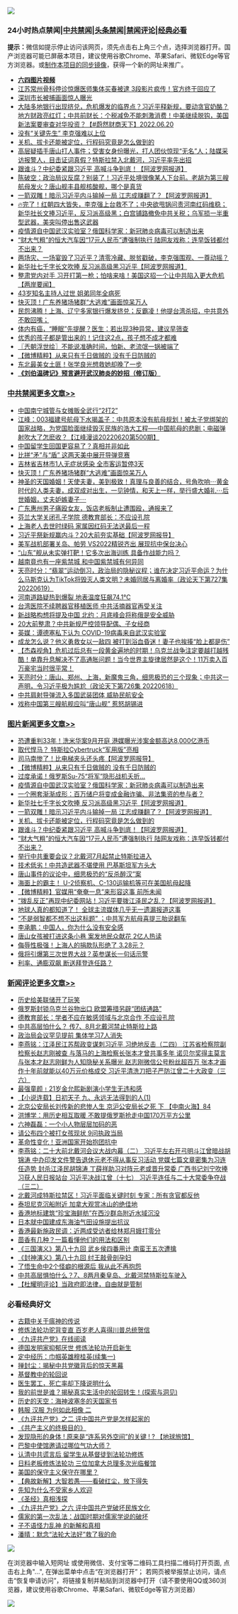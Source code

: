 ![](https://raw.githubusercontent.com/jsvpn/jsproxy/dev/64photo/fqnews-qr.jpg)

<div id="tt">
<h3>24小时热点禁闻|<a href="#%E4%B8%AD%E5%85%B1%E7%A6%81%E9%97%BB%E6%9B%B4%E5%A4%9A%E6%96%87%E7%AB%A0">中共禁闻</a>|<a href="#%E5%9B%BE%E7%89%87%E6%96%B0%E9%97%BB%E6%9B%B4%E5%A4%9A%E6%96%87%E7%AB%A0">头条禁闻</a>|<a href="#%E6%96%B0%E9%97%BB%E8%AF%84%E8%AE%BA%E6%9B%B4%E5%A4%9A%E6%96%87%E7%AB%A0">禁闻评论|<a href="#%E5%BF%85%E7%9C%8B%E7%BB%8F%E5%85%B8%E5%A5%BD%E6%96%87">经典必看</a></h3>
<div><b>提示：</b>微信如提示停止访问该网页，须先点击右上角三个点，选择浏览器打开。国产浏览器可能已屏蔽本项目，建议使用谷歌Chrome、苹果Safari、微软Edge等官方浏览器。或<a href="%E5%88%B6%E4%BD%9Cgit%E7%A6%81%E9%97%BB%E9%95%9C%E5%83%8F.md">制作本项目的同步镜像</a>，获得一个新的网址来推广。</div>
<ul>
<li><b><a href="http://d2.v2rss.gq/64.mp4" target="_blank">六四图片视频</a></b></li>
<li><a href="/cnnews/20220621/1748101.md">江苏常州骨科停诊惊爆医师集体买春被逮 3段影片疯传！官方终于回应了</a></li>
<li><a href="/bannedvideo/20220620/1748093.md">深圳市长被捕画面惊人曝光</a></li>
<li><a href="/bannedvideo/20220620/1748009.md">大陆多地银行出现挤兑，危机爆发的临界点？习近平释新规，要动贪官奶酪？地方财政亮红灯；中共前财长：个税减免不能刺激消费！中美继续脱钩，美国新法案要审查对华投资？【#蔚然财商天下】2022.06.20</a></li>
<li><a href="/cnnews/20220621/1748155.md">没有“关键先生” 李克强难以上位</a></li>
<li><a href="/topimagenews/20220621/1748169.md">关机、拔卡还能被定位，行程码究竟是怎么做到的</a></li>
<li><a href="/bannedvideo/20220621/1748226.md">高层疑插手唐山打人事件；受害女身份曝光，打人团伙惊现“无名”人；陆媒采访报警人，目击证词真假？特斯拉禁入北戴河，习近平率先出招</a></li>
<li><a href="/topimagenews/20220620/1748042.md">跟谁斗？中纪委紧跟习近平 高喊斗争到底！【阿波罗网报道】</a></li>
<li><a href="/bannedvideo/20220620/1748017.md">陈破空：政治局议反腐？别装了！习近平处境很像某人下台前。老胡为第三艘航母发火？唐山舰丰县舰核酸舰，哪个是真货</a></li>
<li><a href="/topimagenews/20220621/1748260.md">一箭双雕！暗示习近平内斗输掉一局 江志成赚翻了？【阿波罗网报道】</a></li>
<li><a href="/bannedvideo/20220621/1748181.md">🔥完了！红朝四大皆失，李克强上台救不了；中央欲甩锅问责河南红码维稳；新华社长文捧习近平，反习派高级黑；白宫铺路撤免中共关税；乌军损一半重型武器，美突叫停出售这武器</a></li>
<li><a href="/topimagenews/20220621/1748270.md">疫情源自中国武汉实验室？俄国科学家：新冠肺炎病毒可以制造出来</a></li>
<li><a href="/topimagenews/20220620/1747992.md">“财大气粗”的恒大汽车因“17元人民币”遭强制执行 陆网友戏称：连早饭钱都付不出来？</a></li>
<li><a href="/bannedvideo/20220621/1748259.md">两场灾、一场宴毁了习近平？清零冷藏、脱贫戳破，李克强围观、一尊动摇？</a></li>
<li><a href="/topimagenews/20220621/1748261.md">新华社七千字长文吹捧 反习派高级黑习近平【阿波罗网报道】</a></li>
<li><a href="/bannedvideo/20220620/1748007.md">整肃党内对手 习开打第一枪；怕啥来啥！美国这招一个让中共陷入更大危机【两岸要闻】</a></li>
<li><a href="/cnnews/20220621/1748154.md">43岁知名主持人过世 姐弟同年全病死</a></li>
<li><a href="/cbnews/20220620/1748071.md">快灭顶！广东养猪场猪群“大逃难”画面惊呆万人</a></li>
<li><a href="/cnnews/20220620/1748018.md">民怨沸腾！上海、辽宁多家银行爆发挤兑；反霸凌！他提台湾杀招，中共意外不敢回嘴；</a></li>
<li><a href="/health/20220621/1748191.md">体内有癌，“睡眠”先提醒？医生：若出现3种异常，建议早筛查</a></li>
<li><a href="/lifebaike/20220621/1748175.md">优秀的孩子都是管出来的！记住这2点，孩子想不成才都难</a></li>
<li><a href="/ssgc/20220621/1748308.md">〖兲朝浮世绘〗不能说准确时间，怕新、老流氓一锅被端了</a></li>
<li><a href="/topimagenews/20220621/1748292.md">【微博精粹】从来只有千日做贼的 没有千日防贼的</a></li>
<li><a href="/lifebaike/20220621/1748162.md">东北最美女土匪！张学良光想救她却晚了一步</a></li>
<li><b><a href="/comments/20200207/1272816.md" target="_blank">《刘伯温碑记》预言避开武汉肺炎的妙招（修订版）</a></b></li>
</ul>
</div>

<div class="catlist">
<h3><a href="/cbnews/" target="_blank">中共禁闻</a><span><a href="/cbnews/" target="_blank" rel="nofollow">更多文章>></a></span></h3>
<ul>
<li><a href="/cbnews/20220621/1748373.md" target="_blank">中国南宁城管与女摊贩全武行“2打2”</a></li>
<li><a href="/cbnews/20220621/1748324.md" target="_blank">江峰：003福建号航母下水揭盖子：中共原本没有航母规划！被太子党绑架的国家战略，为党国脸面继续毁灭民族的浩大工程&#8212;&#8211;中国航母的悲剧；电磁弹射吹大了怎麽收？【江峰漫谈20220620第500期】</a></li>
<li><a href="/cbnews/20220621/1748293.md" target="_blank">中国留学生回国更容易了？真相并非如此</a></li>
<li><a href="/cbnews/20220621/1748149.md" target="_blank">比拼“矛”与“盾” 这两天美中展开导弹竞赛</a></li>
<li><a href="/cbnews/20220620/1748072.md" target="_blank">吉林省吉林市1人无症状感染 全市客运暂停3天</a></li>
<li><a href="/cbnews/20220620/1748071.md" target="_blank">快灭顶！广东养猪场猪群“大逃难”画面惊呆万人</a></li>
<li><a href="/comments/20220620/1748011.md" target="_blank">神圣的天国婚姻！天使夫妻，美到极致！真理与良善的结合，号角吹响⋯黄金时代的人类夫妻，成双成对出生，一见钟情，和天上一样，举行盛大婚礼⋯后世婚姻，丈夫妒嫉妻子⋯</a></li>
<li><a href="/cbnews/20220620/1747914.md" target="_blank">广东惠州男子痛殴女友，饭店老板制止遭围殴，通报来了</a></li>
<li><a href="/cbnews/20220620/1747903.md" target="_blank">芬兰大学关闭孔子学院 德教育部长：不应设孔院</a></li>
<li><a href="/cbnews/20220620/1747902.md" target="_blank">上海老人去世时绿码 家属因红码无法送最后一程</a></li>
<li><a href="/cbnews/20220620/1747890.md" target="_blank">习近平祭新规赢内斗？20大前夯实基础【阿波罗网报导】</a></li>
<li><a href="/cbnews/20220620/1747889.md" target="_blank">美军战机部署关岛、帕劳 VS2022精锐齐出 展现抗中保台决心</a></li>
<li><a href="/cbnews/20220620/1747887.md" target="_blank">“山东”舰从未实弹打靶！它多次出海训练 具备作战能力吗？</a></li>
<li><a href="/comments/20220620/1747847.md" target="_blank">越南竟也有一座紫禁城 和中国紫禁城有何异同</a></li>
<li><a href="/cbnews/20220620/1747851.md" target="_blank">天亮时分：“翡翠”运动倒习，政治局的隐秘议程；谁在决定习近平命运？为什么马斯克认为TikTok将毁灭人类文明？未婚同居与离婚率（政论天下第727集 20220619）</a></li>
<li><a href="/cbnews/20220620/1747817.md" target="_blank">河南道路疑热到爆裂 地表温度狂飙74.1℃</a></li>
<li><a href="/cbnews/20220620/1747781.md" target="_blank">台湾医院不续聘器官移植医师 中共活摘器官再受关注</a></li>
<li><a href="/cbnews/20220620/1747729.md" target="_blank">新战略构想将提及中国 北约：月底峰会将称俄是安全威胁</a></li>
<li><a href="/cbnews/20220620/1747718.md" target="_blank">20大前整肃？中共新规严控领导配偶、子女经商</a></li>
<li><a href="/cbnews/20220620/1747699.md" target="_blank">英媒：谭德塞私下认为 COVID-19病毒来自武汉实验室</a></li>
<li><a href="/cbnews/20220619/1747680.md" target="_blank">成龙怎么说？他义勇救女以一敌四 被打到浴血昏迷！妻子也挨揍“脸上都是伤”</a></li>
<li><a href="/comments/20220619/1747554.md" target="_blank">【杰森视角】危机过后总有一段黄金遍地的时期！乌克兰战争注定要越打越残酷！单靠升息解决不了高通胀问题！当今世界主旋律居然是这个！11万卖入百万豪宅当时很平常！</a></li>
<li><a href="/cbnews/20220619/1747542.md" target="_blank">天亮时分：唐山、郑州、上海，新魔鬼三角，细思极恐的三个现象；中共这一声明，令习近平极为尴尬（政论天下第726集 20220618）</a></li>
<li><a href="/cbnews/20220619/1747491.md" target="_blank">中共肩射导弹流入多国武装团体 威胁民航安全</a></li>
<li><a href="/cbnews/20220619/1747490.md" target="_blank">戏称中国第三艘航舰应叫“唐山舰” 惹怒胡锡进</a></li>

</ul>
</div>
<div class="catlist">
<h3><a href="/topimagenews/" target="_blank">图片新闻</a><span><a href="/topimagenews/" target="_blank" rel="nofollow">更多文章>></a></span></h3>
<ul>
<li><a href="/topimagenews/20220621/1748387.md" target="_blank">恐遭重判33年！洗米华案9月开庭 港媒曝光涉案金额高达8,000亿港币</a></li>
<li><a href="/topimagenews/20220621/1748346.md" target="_blank">取代悍马？ 特斯拉Cybertruck“军用版”亮相</a></li>
<li><a href="/topimagenews/20220621/1748309.md" target="_blank">司马南惨了！比电梯夹头还头疼【阿波罗网报导】</a></li>
<li><a href="/topimagenews/20220621/1748292.md" target="_blank">【微博精粹】从来只有千日做贼的 没有千日防贼的</a></li>
<li><a href="/topimagenews/20220621/1748283.md" target="_blank">过度承诺！俄罗斯Su-75“将军”隐形战机夭折…</a></li>
<li><a href="/topimagenews/20220621/1748270.md" target="_blank">疫情源自中国武汉实验室？俄国科学家：新冠肺炎病毒可以制造出来</a></li>
<li><a href="/topimagenews/20220621/1748269.md" target="_blank">一个圈套渐渐成形：百万储户将变成金融诈骗、非法集资的参与者？</a></li>
<li><a href="/topimagenews/20220621/1748261.md" target="_blank">新华社七千字长文吹捧 反习派高级黑习近平【阿波罗网报道】</a></li>
<li><a href="/topimagenews/20220621/1748260.md" target="_blank">一箭双雕！暗示习近平内斗输掉一局 江志成赚翻了？【阿波罗网报道】</a></li>
<li><a href="/topimagenews/20220621/1748169.md" target="_blank">关机、拔卡还能被定位，行程码究竟是怎么做到的</a></li>
<li><a href="/topimagenews/20220620/1748042.md" target="_blank">跟谁斗？中纪委紧跟习近平 高喊斗争到底！【阿波罗网报道】</a></li>
<li><a href="/topimagenews/20220620/1747992.md" target="_blank">“财大气粗”的恒大汽车因“17元人民币”遭强制执行 陆网友戏称：连早饭钱都付不出来？</a></li>
<li><a href="/topimagenews/20220620/1747975.md" target="_blank">举行中共重要会议？北戴河7月起禁止特斯拉进入</a></li>
<li><a href="/topimagenews/20220620/1747960.md" target="_blank">技术低劣！中共造武器不堪使用 巴基斯坦军方头大</a></li>
<li><a href="/topimagenews/20220620/1747940.md" target="_blank">唐山事件的议论中，细思极恐的“反杀醉汉”案</a></li>
<li><a href="/topimagenews/20220620/1747901.md" target="_blank">海面上的霸主！ U-2侦察机、C-130运输机等可在美国航母起降</a></li>
<li><a href="/topimagenews/20220620/1747860.md" target="_blank">【微博精粹】官媒用“奄奄一息”来形容这事 前所未闻</a></li>
<li><a href="/topimagenews/20220620/1747852.md" target="_blank">“拨乱反正”再现中纪委网站！习近平要拨江泽民之乱？【阿波罗网报道】</a></li>
<li><a href="/topimagenews/20220620/1747836.md" target="_blank">地球人真的都知道了！ 全球主流媒体几乎无一遗漏报道这事</a></li>
<li><a href="/topimagenews/20220620/1747816.md" target="_blank">“不是弱智都不想不出这标题” ；中共军方航母喜提三胎说翻车</a></li>
<li><a href="/topimagenews/20220620/1747807.md" target="_blank">李承鹏：中国人，你为什么没有安全感</a></li>
<li><a href="/topimagenews/20220620/1747806.md" target="_blank">唐山女孩被打进这条小巷 案发地民众献花 2亿人热读</a></li>
<li><a href="/topimagenews/20220620/1747798.md" target="_blank">侮辱性极强！上海人的捐款队形绝了 3.28元？</a></li>
<li><a href="/topimagenews/20220620/1747747.md" target="_blank">俄将引爆第三次世界大战？英参谋长一句话示警</a></li>
<li><a href="/topimagenews/20220619/1747693.md" target="_blank">利率、通膨双飙 断送拜登连任路？</a></li>

</ul>
</div>
<div class="catlist">
<h3><a href="/comments/" target="_blank">新闻评论</a><span><a href="/comments/" target="_blank" rel="nofollow">更多文章>></a></span></h3>
<ul>
<li><a href="/comments/20220621/1748401.md" target="_blank">历史给美联储开了玩笑</a></li>
<li><a href="/comments/20220621/1748392.md" target="_blank">俄罗斯封锁乌克兰谷物出口 欧盟筹措另辟“团结通路”</a></li>
<li><a href="/comments/20220621/1748345.md" target="_blank">德教育部长：学者不应在敏感领域与北京合作 不应设孔院</a></li>
<li><a href="/comments/20220621/1748334.md" target="_blank">中共高层怕什么？ 传7、8月北戴河禁止特斯拉上路</a></li>
<li><a href="/comments/20220621/1748333.md" target="_blank">政治局会议罕见提前 集体学习7人消失</a></li>
<li><a href="/comments/20220621/1748311.md" target="_blank">李燕铭：江泽民江苏帮政变谋刺习近平 习绝地反击（二四） 江苏省检察院副检察长赵志刚被查 与落马的上海检察长张本才曾共事多年 诺贝尔奖得主莫言与张本才赵志刚鲜为人知隐秘关系曝光 赵志刚微信公号粉丝超百万 张本才画作十年前就能以40万元价格成交 习近平清洗刀把子严防江曾二十大政变（三六）</a></li>
<li><a href="/comments/20220621/1748291.md" target="_blank">最强童颜﹗21岁金允熙新剧演小学生无违和感</a></li>
<li><a href="/comments/20220621/1748271.md" target="_blank">【小说连载】日初天子 九、永远无法得到的人(1)</a></li>
<li><a href="/comments/20220621/1748262.md" target="_blank">北京公安局长刘传新的悲惨人生 京沪公安局长之死 下 【中南火海】84</a></li>
<li><a href="/comments/20220621/1748249.md" target="_blank">洪博学：用历史相互取暖 不敢提俄罗斯抢走中国170万平方公里</a></li>
<li><a href="/comments/20220621/1748248.md" target="_blank">六神磊磊：一个小人物层层加码的恶</a></li>
<li><a href="/comments/20220621/1748247.md" target="_blank">请公布四个被打女孩现状 9问执政当局</a></li>
<li><a href="/comments/20220621/1748245.md" target="_blank">革命性变化！亚洲国家开始抱团抗中</a></li>
<li><a href="/comments/20220621/1748237.md" target="_blank">李燕铭：二十大前北戴河会议大战内幕（二） 习近平左右开弓明斗江曾暗战胡锦涛 中办印发文件警告退休元老不得从事反习活动 党媒七篇文章密集为习连任造势 封杀江泽民胡锦涛 丁薛祥助习对阵元老或晋升常委 广西书记刘宁吹捧习获人民日报站台 习近平决战江曾（十七） 习近平连任与二十大常委争夺战（三二）</a></li>
<li><a href="/comments/20220621/1748205.md" target="_blank">北戴河成特斯拉禁区！习近平面临关键时刻 专家：所有贪官都反他</a></li>
<li><a href="/comments/20220621/1748172.md" target="_blank">泰坦尼克沉船附近 加拿大观赏冰山的绝佳地</a></li>
<li><a href="/comments/20220621/1748160.md" target="_blank">香港地标建筑“珍宝海鲜舫”在西沙群岛附近水域沉没</a></li>
<li><a href="/comments/20220621/1748159.md" target="_blank">日本就中国建成东海油气田设施提出抗议</a></li>
<li><a href="/comments/20220621/1748158.md" target="_blank">香港最新施政民调：近两成受访者给林郑月娥打零分</a></li>
<li><a href="/comments/20220621/1748148.md" target="_blank">茴香有几种？一篇看懂他们的用法和区别</a></li>
<li><a href="/comments/20220621/1748124.md" target="_blank">《三国演义》第八十九回 武乡侯四番用计 南蛮王五次遭擒</a></li>
<li><a href="/comments/20220621/1748123.md" target="_blank">《封神演义》第八十九回 纣王敲骨剖孕妇</a></li>
<li><a href="/comments/20220621/1748109.md" target="_blank">了悟生命中2个怪癖的根源后 我从此不再抱怨</a></li>
<li><a href="/comments/20220620/1748091.md" target="_blank">中共高层惧怕什么？7、8两月秦皇岛、北戴河禁特斯拉车驶入</a></li>
<li><a href="/comments/20220620/1748087.md" target="_blank">【杜耀明评论】当政府即法律，自由就是管制</a></li>

</ul>
</div>

<div class="catlist">
<h3>必看经典好文</h3>
<ul>
<li><a href="/ccpdope/20200531/1337409.md" target="_blank">古籍中关于瘟神的传说</a></li>
<li><a href="/comments/20210720/1502969.md" target="_blank">修炼法轮功驼背变直 百岁老人喜得川普总统贺信</a></li>
<li><a href="/bookonline/20131116/201057.md" target="_blank">《九评共产党》在线阅读</a></li>
<li><a href="/comments/20200722/1364497.md" target="_blank">德国发明家抑郁厌世 修炼法轮功开启新生</a></li>
<li><a href="/tculture/20161028/606931.md" target="_blank">定中经历：巾帼英雄穆桂英(续集一)</a></li>
<li><a href="/topimagenews/20170218/694213.md" target="_blank">掸封尘：揭秘中共党徽背后的惊天黑幕</a></li>
<li><a href="/comments/20220503/1727726.md" target="_blank">基督教中的轮回说</a></li>
<li><a href="/sohnews/20150904/445868.md" target="_blank">医生罢工，死亡率却下降说明什么</a></li>
<li><a href="/comments/20200715/1359453.md" target="_blank">我的前世是谁？揭秘真实生活中的轮回转生！(探索与洞见)</a></li>
<li><a href="/tculture/xiulian/20170318/732480.md" target="_blank">历史的天空：海神波塞冬的天国家书</a></li>
<li><a href="/bannedvideo/20220321/1707657.md" target="_blank">韩服 汉服 为何如此相像 二</a></li>
<li><a href="/bookonline/20131116/201055.md" target="_blank">《九评共产党》之二 评中国共产党是怎样起家的</a></li>
<li><a href="/bookwiki/20171120/858084.md" target="_blank">《共产主义的终极目的》</a></li>
<li><a href="/bannedvideo/20220611/1744386.md" target="_blank">发现隐形的身体 ! 原来是“连系另外空间”的关键 ! ? 【地球旅馆】</a></li>
<li><a href="/comments/20210728/1595695.md" target="_blank">巴黎中使馆邀请过哪位气功大师？</a></li>
<li><a href="/cbnews/20210723/1592176.md" target="_blank">认清中共谎言后 留学生从基督徒到法轮功修炼</a></li>
<li><a href="/comments/20200531/1337359.md" target="_blank">日料老板修炼法轮功 三位加拿大总理多次光临餐馆</a></li>
<li><a href="/lifebaike/20200520/1331379.md" target="_blank">美国的保守主义保守在哪里？</a></li>
<li><a href="/comments/20201217/1449706.md" target="_blank">【典故新解】大智若愚——看破红尘，放下得失</a></li>
<li><a href="/comments/20200620/1346848.md" target="_blank">先知为什么不受家乡人欢迎</a></li>
<li><a href="/tculture/20201113/1430493.md" target="_blank">《圣经》真相浅探</a></li>
<li><a href="/bookonline/20131116/201050.md" target="_blank">《九评共产党》之六 评中国共产党破坏民族文化</a></li>
<li><a href="/comments/20191110/1037275.md" target="_blank">儒家的第一次乱法：战国时期对儒家学说的破坏</a></li>
<li><a href="/comments/20190427/1119935.md" target="_blank">子不语怪力乱神 的新解和真相</a></li>
<li><a href="/comments/20210312/1502968.md" target="_blank">潘晴：默念“法轮大法好”救了我的命</a></li>

</ul>
</div>

![](https://raw.githubusercontent.com/jsvpn/jsproxy/dev/64photo/fqnews-qr.jpg)

在浏览器中输入短网址 或使用微信、支付宝等二维码工具扫描二维码打开页面, 点击右上角"...", 在弹出菜单中点击“在浏览器打开”； 若网页被举报禁止访问，请点击“恢复申请访问”，将链接复制并粘贴到浏览器中打开（请不要使用QQ或360浏览器，建议使用谷歌Chrome、苹果Safari、微软Edge等官方浏览器）

![](https://raw.githubusercontent.com/jsvpn/jsproxy/dev/64photo/wx.jpg)